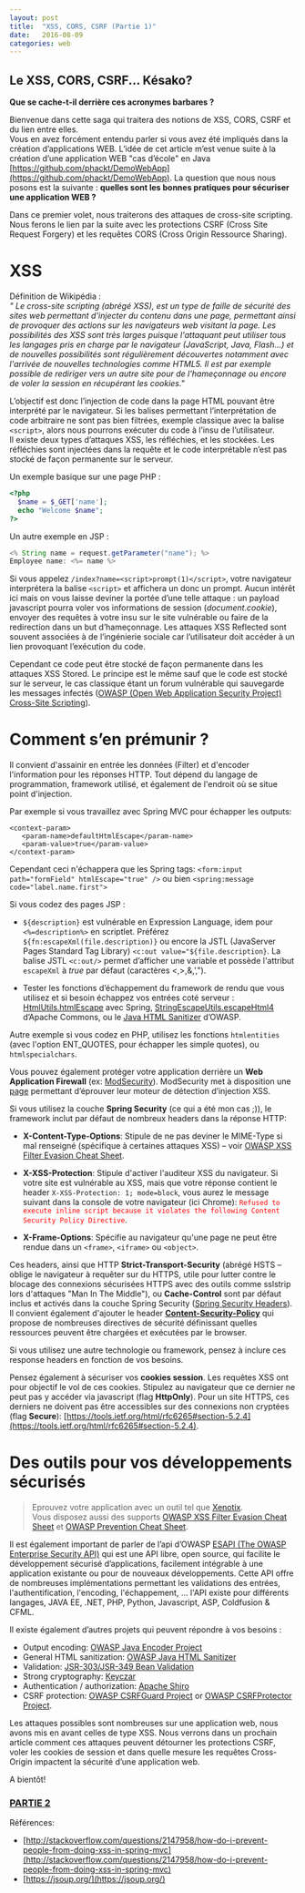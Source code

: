 ```yaml
---
layout: post
title:  "XSS, CORS, CSRF (Partie 1)"
date:   2016-08-09
categories: web
---
```

Le XSS, CORS, CSRF... Késako?
----------
**Que se cache-t-il derrière ces acronymes barbares ?**  
  
Bienvenue dans cette saga qui traitera des notions de XSS, CORS, CSRF et du lien entre elles.  
Vous en avez forcément entendu parler si vous avez été impliqués dans la création d’applications WEB. L’idée de cet article m’est venue suite à la création d’une application WEB "cas d’école" en Java [https://github.com/phackt/DemoWebApp](https://github.com/phackt/DemoWebApp). La question que nous nous posons est la suivante : **quelles sont les bonnes pratiques pour sécuriser une application WEB ?**  
  
Dans ce premier volet, nous traiterons des attaques de cross-site scripting. Nous ferons le lien par la suite avec les protections CSRF (Cross Site Request Forgery) et les requêtes CORS (Cross Origin Ressource Sharing).    
  
XSS 
====
Définition de Wikipédia :  
*" Le cross-site scripting (abrégé XSS), est un type de faille de sécurité des sites web permettant d'injecter du contenu dans une page, permettant ainsi de provoquer des actions sur les navigateurs web visitant la page. Les possibilités des XSS sont très larges puisque l'attaquant peut utiliser tous les langages pris en charge par le navigateur (JavaScript, Java, Flash...) et de nouvelles possibilités sont régulièrement découvertes notamment avec l'arrivée de nouvelles technologies comme HTML5. Il est par exemple possible de rediriger vers un autre site pour de l'hameçonnage ou encore de voler la session en récupérant les cookies."* 
  
L’objectif est donc l’injection de code dans la page HTML pouvant être interprété par le navigateur. Si les balises permettant l’interprétation de code arbitraire ne sont pas bien filtrées, exemple classique avec la balise ```<script>```, alors nous pourrons exécuter du code à l’insu de l’utilisateur.   
Il existe deux types d’attaques XSS, les réfléchies, et les stockées. Les réfléchies sont injectées dans la requête et le code interprétable n’est pas stocké de façon permanente sur le serveur.  
  
Un exemple basique sur une page PHP :  
  
```php
<?php
  $name = $_GET['name'];
  echo "Welcome $name";
?>
```
   
Un autre exemple en JSP :  
  
```java
<% String name = request.getParameter("name"); %> 
Employee name: <%= name %>  
```
   
Si vous appelez ```/index?name=<script>prompt(1)</script>```, votre navigateur interprétera la balise ```<script>``` et affichera un donc un prompt. Aucun intérêt ici mais on vous laisse deviner la portée d’une telle attaque : un payload javascript pourra voler vos informations de session (*document.cookie*), envoyer des requêtes à votre insu sur le site vulnérable ou faire de la redirection dans un but d’hameçonnage. Les attaques XSS Reflected sont souvent associées à de l’ingénierie sociale car l’utilisateur doit accéder à un lien provoquant l’exécution du code. 
  
Cependant ce code peut être stocké de façon permanente dans les attaques XSS Stored. Le principe est le même sauf que le code est stocké sur le serveur, le cas classique étant un forum vulnérable qui sauvegarde les messages infectés ([OWASP (Open Web Application Security Project) Cross-Site Scripting](https://www.owasp.org/index.php/Cross-site_Scripting_%28XSS%29)).
   
Comment s’en prémunir ? 
====
  
Il convient d'assainir en entrée les données (Filter) et d'encoder l'information pour les réponses HTTP. Tout dépend du langage de programmation, framework utilisé, et également de l'endroit où se situe point d'injection.  
  
Par exemple si vous travaillez avec Spring MVC pour échapper les outputs:
```
<context-param>
   <param-name>defaultHtmlEscape</param-name>
   <param-value>true</param-value>
</context-param>
```
  
Cependant ceci n'échappera que les Spring tags: ```<form:input path="formField" htmlEscape="true" />``` ou bien ```<spring:message code="label.name.first">```  
  
Si vous codez des pages JSP :  

 - ```${description}``` est vulnérable en Expression Language, idem pour  ```<%=description%>``` en scriptlet. Préférez ```${fn:escapeXml(file.description)}``` ou encore la JSTL (JavaServer Pages Standard Tag Library) ```<c:out value="${file.description}```. La balise JSTL ```<c:out/>``` permet d’afficher une variable et possède l'attribut ```escapeXml``` à *true* par défaut (caractères <,>,&,’,").  
  
 - Tester les fonctions d’échappement du framework de rendu que vous utilisez et si besoin échappez vos entrées coté serveur : [HtmlUtils.htmlEscape]( http://docs.spring.io/spring/docs/current/javadoc-api/org/springframework/web/util/HtmlUtils.html#htmlEscape-java.lang.String- "http://docs.spring.io/spring/docs/current/javadoc-api/org/springframework/web/util/HtmlUtils.html#htmlEscape-java.lang.String-") avec Spring, [StringEscapeUtils.escapeHtml4]( https://commons.apache.org/proper/commons-lang/javadocs/api-release/ "https://commons.apache.org/proper/commons-lang/javadocs/api-release/") d’Apache Commons, ou le [Java HTML Sanitizer]( https://github.com/OWASP/java-html-sanitizer/blob/master/docs/getting_started.md "https://github.com/OWASP/java-html-sanitizer/blob/master/docs/getting_started.md") d’OWASP.  
  
Autre exemple si vous codez en PHP, utilisez les fonctions ```htmlentities``` (avec l'option ENT_QUOTES, pour échapper les simple quotes), ou ```htmlspecialchars```.  
  
Vous pouvez également protéger votre application derrière un **Web Application Firewall** (ex: [ModSecurity](http://www.modsecurity.org/ "http://www.modsecurity.org/")). ModSecurity met à disposition une [page](https://www.modsecurity.org/crs-demo.html "https://www.modsecurity.org/crs-demo.html") permettant d’éprouver leur moteur de détection d’injection XSS.

Si vous utilisez la couche **Spring Security** (ce qui a été mon cas ;)), le framework inclut par défaut de nombreux headers dans la réponse HTTP:  

 - **X-Content-Type-Options**: Stipule de ne pas deviner le MIME-Type si mal renseigné (spécifique à certaines attaques XSS) – voir [OWASP XSS Filter Evasion Cheat Sheet](https://www.owasp.org/index.php/XSS_Filter_Evasion_Cheat_Sheet).  
 
 - **X-XSS-Protection**: Stipule d'activer l'auditeur XSS du navigateur. Si votre site est vulnérable au XSS, mais que votre réponse contient le header ```X-XSS-Protection: 1; mode=block```, vous aurez le message suivant dans la console de votre navigateur (ici Chrome): <span style="color: red">```Refused to execute inline script because it violates the following Content Security Policy Directive```</span>.
  
 - **X-Frame-Options**: Spécifie au navigateur qu'une page ne peut être rendue dans un ```<frame>```, ```<iframe>``` ou ```<object>```.  
  
Ces headers, ainsi que HTTP **Strict-Transport-Security** (abrégé HSTS – oblige le navigateur à requêter sur du HTTPS, utile pour lutter contre le blocage des connexions sécurisées HTTPS avec des outils comme sslstrip lors d'attaques "Man In The Middle"), ou **Cache-Control** sont par défaut inclus et activés dans la couche Spring Security ([Spring Security Headers](http://docs.spring.io/spring-security/site/docs/current/reference/html/headers.html "http://docs.spring.io/spring-security/site/docs/current/reference/html/headers.html")).  
Il convient également d'ajouter le header **[Content-Security-Policy](https://www.w3.org/TR/CSP/)** qui propose de nombreuses directives de sécurité définissant  quelles ressources peuvent être chargées et exécutées par le browser.  
  
Si vous utilisez une autre technologie ou framework, pensez à inclure ces response headers en fonction de vos besoins.  
  
Pensez également à sécuriser vos **cookies session**. Les requêtes XSS ont pour objectif le vol de ces cookies. Stipulez au navigateur que ce dernier ne peut pas y accéder via javascript (flag **HttpOnly**). Pour un site HTTPS, ces derniers ne doivent pas être accessibles sur des connexions non cryptées (flag **Secure**): [https://tools.ietf.org/html/rfc6265#section-5.2.4](https://tools.ietf.org/html/rfc6265#section-5.2.4).
  
  
Des outils pour vos développements sécurisés 
====
  
> Eprouvez votre application avec un outil tel que [Xenotix]( https://www.owasp.org/index.php/OWASP_Xenotix_XSS_Exploit_Framework "https://www.owasp.org/index.php/OWASP_Xenotix_XSS_Exploit_Framework").  
 Vous disposez aussi des supports [OWASP XSS Filter Evasion Cheat Sheet]( https://www.owasp.org/index.php/XSS_Filter_Evasion_Cheat_Sheet "https://www.owasp.org/index.php/XSS_Filter_Evasion_Cheat_Sheet") et [OWASP Prevention Cheat Sheet](https://www.owasp.org/index.php/XSS_(Cross_Site_Scripting)_Prevention_Cheat_Sheet).  
  
Il est également important de parler de l’api d’OWASP [ESAPI (The OWASP Enterprise Security API)](https://www.owasp.org/index.php/Category:OWASP_Enterprise_Security_API "https://www.owasp.org/index.php/Category:OWASP_Enterprise_Security_API") qui est une API libre, open source, qui facilite le développement sécurisé d’applications, facilement intégrable à une application existante ou pour de nouveaux développements. Cette API offre de nombreuses implémentations permettant les validations des entrées, l'authentification, l'encoding, l'échappement, ... l'API existe pour différents langages, JAVA EE, .NET, PHP, Python, Javascript, ASP, Coldfusion & CFML.
  
Il existe également d’autres projets qui peuvent répondre à vos besoins :  
 
 - Output encoding: [OWASP Java Encoder Project](https://www.owasp.org/index.php/OWASP_Java_Encoder_Project "https://www.owasp.org/index.php/OWASP_Java_Encoder_Project")  
 - General HTML sanitization: [OWASP Java HTML Sanitizer](https://www.owasp.org/index.php/OWASP_Java_HTML_Sanitizer_Project "https://www.owasp.org/index.php/OWASP_Java_HTML_Sanitizer_Project")
 - Validation: [JSR-303/JSR-349 Bean Validation](http://beanvalidation.org/ "http://beanvalidation.org/")
 - Strong cryptography: [Keyczar](https://github.com/google/keyczar "https://github.com/google/keyczar")
 - Authentication / authorization: [Apache Shiro](https://shiro.apache.org/ "https://shiro.apache.org/")
 - CSRF protection: [OWASP CSRFGuard Project](https://www.owasp.org/index.php/Category:OWASP_CSRFGuard_Project "https://www.owasp.org/index.php/Category:OWASP_CSRFGuard_Project") or [OWASP CSRFProtector Project](https://www.owasp.org/index.php/CSRFProtector_Project "https://www.owasp.org/index.php/CSRFProtector_Project").  
  
Les attaques possibles sont nombreuses sur une application web, nous avons mis en avant celles de type XSS. Nous verrons dans un prochain article comment ces attaques peuvent détourner les protections CSRF, voler les cookies de session et dans quelle mesure les requêtes Cross-Origin impactent la sécurité d’une application web.  
  
A bientôt!  
  
### [PARTIE 2](https://phackt.com/xss-cors-csrf-partie-2-xss-cookies-session)  
  
Références:
 - [http://stackoverflow.com/questions/2147958/how-do-i-prevent-people-from-doing-xss-in-spring-mvc](http://stackoverflow.com/questions/2147958/how-do-i-prevent-people-from-doing-xss-in-spring-mvc)
 - [https://jsoup.org/](https://jsoup.org/)
